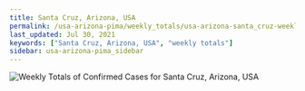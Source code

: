 ```yaml
---
title: Santa Cruz, Arizona, USA
permalink: /usa-arizona-pima/weekly_totals/usa-arizona-santa_cruz-weekly_totals.html
last_updated: Jul 30, 2021
keywords: ["Santa Cruz, Arizona, USA", "weekly totals"]
sidebar: usa-arizona-pima_sidebar
---
```


![Weekly Totals of Confirmed Cases for Santa Cruz, Arizona, USA](/covid_tracker/images/graphs/usa-arizona-santa_cruz-weekly_totals_graph.png)
